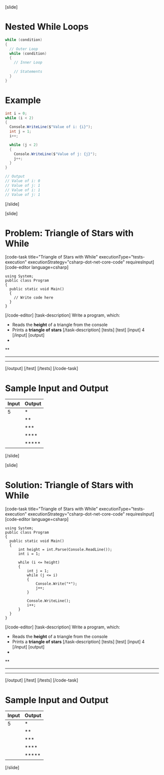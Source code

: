 [slide]
# Nested While Loops
```csharp
while (condition) 
{
  // Outer Loop 
  while (condition) 
  {
    // Inner Loop
    
    // Statements
  }
}
```

# Example

```csharp
int i = 0;
while (i < 2)
{
  Console.WriteLine($"Value of i: {i}");
  int j = 1;
  i++;

  while (j < 2)
  {
    Console.WriteLine($"Value of j: {j}");
    j++;
  }
}

// Output
// Value of i: 0 
// Value of j: 1 
// Value of i: 1 
// Value of j: 1 
```
[/slide]

[slide]
# Problem: Triangle of Stars with While
[code-task title="Triangle of Stars with While" executionType="tests-execution" executionStrategy="csharp-dot-net-core-code" requiresInput]
[code-editor language=csharp]
```
using System;
public class Program
{
  public static void Main()
  {
    // Write code here
  }
}
```
[/code-editor]
[task-description]
Write a program, which:

* Reads the **height** of a triangle from the console
* Prints a **triangle of stars**
[/task-description]
[tests]
[test]
[input]
4
[/input]
[output]
*
**
***
****
[/output]
[/test]
[/tests]
[/code-task]
# Sample Input and Output
|Input|Output|
|-----|------|
|5|*|
||**|
||***|
||****|
||*****|
[/slide]

[slide]
# Solution: Triangle of Stars with While
[code-task title="Triangle of Stars with While" executionType="tests-execution" executionStrategy="csharp-dot-net-core-code" requiresInput]
[code-editor language=csharp]
```
using System;
public class Program
{
  public static void Main()
  {
      int height = int.Parse(Console.ReadLine());
      int i = 1;

      while (i <= height)
      {
          int j = 1;
          while (j <= i)
          {
              Console.Write("*");
              j++;
          }

          Console.WriteLine();
          i++;
      }
  }
}
```
[/code-editor]
[task-description]
Write a program, which:

* Reads the **height** of a triangle from the console
* Prints a **triangle of stars**
[/task-description]
[tests]
[test]
[input]
4
[/input]
[output]
*
**
***
****
[/output]
[/test]
[/tests]
[/code-task]
# Sample Input and Output
|Input|Output|
|-----|------|
|5|*|
||**|
||***|
||****|
||*****|
[/slide]